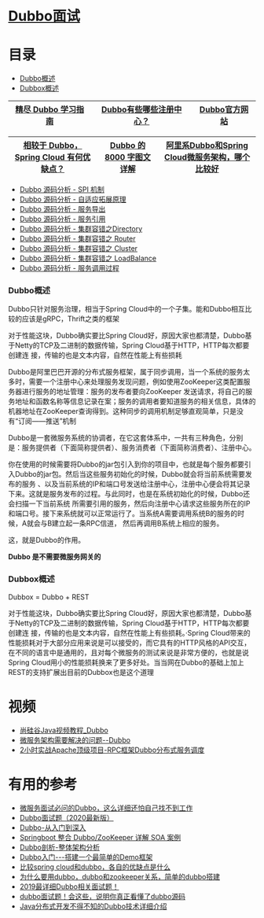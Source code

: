 # [Dubbo面试](https://mp.weixin.qq.com/s?__biz=MzIwNjg4MzY4NA==&mid=2247484066&idx=1&sn=50a4fe0a52e4e5c86fd50d81d1d38b1a&chksm=971b9ca9a06c15bf119817522acd8bb0a5987b80b18f97ab648fc366795c255f1535756a1066&scene=21#wechat_redirect)


# 目录
* [Dubbo概述](#Dubbo概述)
* [Dubbox概述](#Dubbox概述)

[精尽 Dubbo 学习指南](http://svip.iocoder.cn/Dubbo/tutorials/)|[Dubbo有些哪些注册中心？](https://blog.csdn.net/meism5/article/details/104290442?utm_medium=distribute.pc_relevant.none-task-blog-baidujs_baidulandingword-2&spm=1001.2101.3001.4242)|[Dubbo官方网站](https://dubbo.apache.org/zh/)|
---|---|---|

[相较于 Dubbo，Spring Cloud 有何优缺点？](https://www.zhihu.com/question/50806354/answer/1099399169)|[Dubbo 的 8000 字图文详解](https://zhuanlan.zhihu.com/p/140472651?utm_source=wechat_session&utm_medium=social&utm_oi=991812777480134656&utm_content=first)|[阿里系Dubbo和Spring Cloud微服务架构，哪个比较好](https://zhuanlan.zhihu.com/p/176422784?utm_source=wechat_session&utm_medium=social&utm_oi=991812777480134656&utm_content=first)|
---|---|---|

* [Dubbo 源码分析 - SPI 机制](https://www.tianxiaobo.com/2018/10/01/Dubbo-%E6%BA%90%E7%A0%81%E5%88%86%E6%9E%90-SPI-%E6%9C%BA%E5%88%B6/)
* [Dubbo 源码分析 - 自适应拓展原理](https://www.tianxiaobo.com/2018/10/13/Dubbo-%E6%BA%90%E7%A0%81%E5%88%86%E6%9E%90-%E8%87%AA%E9%80%82%E5%BA%94%E6%8B%93%E5%B1%95%E5%8E%9F%E7%90%86/)
* [Dubbo 源码分析 - 服务导出](https://www.tianxiaobo.com/2018/10/31/Dubbo-%E6%BA%90%E7%A0%81%E5%88%86%E6%9E%90-%E6%9C%8D%E5%8A%A1%E5%AF%BC%E5%87%BA/)
* [Dubbo 源码分析 - 服务引用](https://www.tianxiaobo.com/2018/11/12/Dubbo-%E6%BA%90%E7%A0%81%E5%88%86%E6%9E%90-%E6%9C%8D%E5%8A%A1%E5%BC%95%E7%94%A8/)
* [Dubbo 源码分析 - 集群容错之Directory](https://www.tianxiaobo.com/2018/11/17/Dubbo-%E6%BA%90%E7%A0%81%E5%88%86%E6%9E%90-%E9%9B%86%E7%BE%A4%E5%AE%B9%E9%94%99%E4%B9%8BDirectory/)
* [Dubbo 源码分析 - 集群容错之 Router](https://www.tianxiaobo.com/2018/11/20/Dubbo-%E6%BA%90%E7%A0%81%E5%88%86%E6%9E%90-%E9%9B%86%E7%BE%A4%E5%AE%B9%E9%94%99%E4%B9%8B-Router/)
* [Dubbo 源码分析 - 集群容错之 Cluster](https://www.tianxiaobo.com/2018/11/24/Dubbo-%E6%BA%90%E7%A0%81%E5%88%86%E6%9E%90-%E9%9B%86%E7%BE%A4%E5%AE%B9%E9%94%99%E4%B9%8B-Cluster/)
* [Dubbo 源码分析 - 集群容错之 LoadBalance](https://www.tianxiaobo.com/2018/11/29/Dubbo-%E6%BA%90%E7%A0%81%E5%88%86%E6%9E%90-%E9%9B%86%E7%BE%A4%E5%AE%B9%E9%94%99%E4%B9%8B-LoadBalance/)
* [Dubbo 源码分析 - 服务调用过程](https://www.tianxiaobo.com/2019/01/09/Dubbo-%E6%BA%90%E7%A0%81%E5%88%86%E6%9E%90-%E6%9C%8D%E5%8A%A1%E8%B0%83%E7%94%A8%E8%BF%87%E7%A8%8B/)





### Dubbo概述

Dubbo只针对服务治理，相当于Spring Cloud中的一个子集。能和Dubbo相互比较的应该是gRPC，Thrift之类的框架

对于性能这块，Dubbo确实要比Spring Cloud好，原因大家也都清楚，Dubbo基于Netty的TCP及二进制的数据传输，Spring Cloud基于HTTP，HTTP每次都要创建连
接，传输的也是文本内容，自然在性能上有些损耗

Dubbo是阿里巴巴开源的分布式服务框架，属于同步调用，当一个系统的服务太多时，需要一个注册中心来处理服务发现问题，例如使用ZooKeeper这类配置服务器进行服务的地址管理：服务的发布者要向ZooKeeper
发送请求，将自己的服务地址和函数名称等信息记录在案；服务的调用者要知道服务的相关信息，具体的机器地址在ZooKeeper查询得到。这种同步的调用机制足够直观简单，只是没有“订阅——推送”机制

Dubbo是一套微服务系统的协调者，在它这套体系中，一共有三种角色，分别是：服务提供者（下面简称提供者）、服务消费者（下面简称消费者）、注册中心。

你在使用的时候需要将Dubbo的jar包引入到你的项目中，也就是每个服务都要引入Dubbo的jar包。然后当这些服务初始化的时候，Dubbo就会将当前系统需要发布的服务
、以及当前系统的IP和端口号发送给注册中心，注册中心便会将其记录下来。这就是服务发布的过程。与此同时，也是在系统初始化的时候，Dubbo还会扫描一下当前系统
所需要引用的服务，然后向注册中心请求这些服务所在的IP和端口号。接下来系统就可以正常运行了。当系统A需要调用系统B的服务的时候，A就会与B建立起一条RPC信道，
然后再调用B系统上相应的服务。

这，就是Dubbo的作用。

**Dubbo 是不需要微服务网关的**


### Dubbox概述

Dubbox = Dubbo + REST

对于性能这块，Dubbo确实要比Spring Cloud好，原因大家也都清楚，Dubbo基于Netty的TCP及二进制的数据传输，Spring Cloud基于HTTP，HTTP每次都要创建连
接，传输的也是文本内容，自然在性能上有些损耗。·Spring Cloud带来的性能损耗对于大部分应用来说是可以接受的，而它具有的HTTP风格的API交互，在不同的语言中是通用的，且对每个微服务的测试来说是非常方便的，也就是说Spring Cloud用小的性能损耗换来了更多好处。当当网在Dubbo的基础上加上REST的支持扩展出目前的Dubbox也是这个道理


# 视频

* [尚硅谷Java视频教程_Dubbo](https://www.bilibili.com/video/av30612478?from=search&seid=11334929433863206245)
* [微服务架构需要解决的问题--Dubbo](https://www.bilibili.com/video/av65833021?p=13)
* [2小时实战Apache顶级项目-RPC框架Dubbo分布式服务调度](https://www.imooc.com/learn/1096)
# 有用的参考

* [微服务面试必问的Dubbo，这么详细还怕自己找不到工作](https://server.51cto.com/Micro-652532.htm)
* [Dubbo面试题（2020最新版）](https://blog.csdn.net/ThinkWon/article/details/104390006)
* [Dubbo-从入门到深入](http://ifeve.com/dubbo-learn-book/)
* [Springboot 整合 Dubbo/ZooKeeper 详解 SOA 案例](http://ifeve.com/springboot-%E6%95%B4%E5%90%88-dubbozookeeper-%E8%AF%A6%E8%A7%A3-soa-%E6%A1%88%E4%BE%8B/)
* [Dubbo剖析-整体架构分析](http://ifeve.com/dubbo-framework/)
* [Dubbo入门---搭建一个最简单的Demo框架](https://blog.csdn.net/noaman_wgs/article/details/70214612)
* [比较spring cloud和dubbo，各自的优缺点是什么](https://blog.csdn.net/u010664947/article/details/80007767)
* [为什么要用dubbo，dubbo和zookeeper关系，简单的dubbo搭建](https://blog.csdn.net/u013206293/article/details/79643588)
* [2019最详细Dubbo相关面试题！](https://zhuanlan.zhihu.com/p/65193437)
* [dubbo面试题！会这些，说明你真正看懂了dubbo源码](https://mp.weixin.qq.com/s?__biz=MzA5NTUzNTA2Mw==&mid=2454932968&idx=1&sn=f85707232789cbb41c2bebffcb67507b&scene=21#wechat_redirect)
* [Java分布式开发不得不知的Dubbo技术详细介绍](https://blog.csdn.net/u011277123/article/details/78081798?ops_request_misc=%257B%2522request%255Fid%2522%253A%2522158527005719195239834846%2522%252C%2522scm%2522%253A%252220140713.130056874..%2522%257D&request_id=158527005719195239834846&biz_id=0&utm_source=distribute.pc_search_result.none-task)
